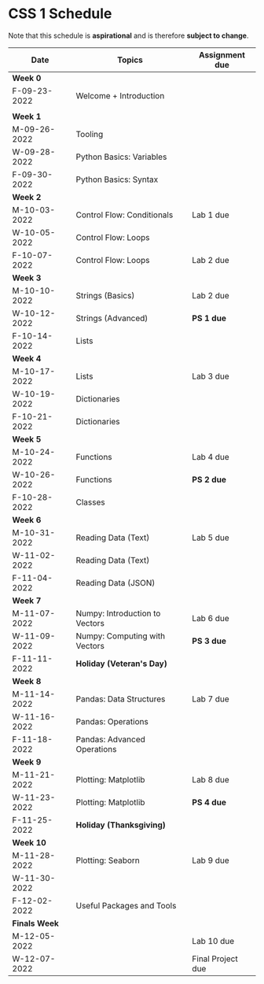 # CSS 1 Schedule

Note that this schedule is **aspirational** and is therefore **subject to change**.

| Date | Topics | Assignment due |
| ---- | ------ | -------------- |
| **Week 0** | | |
| F-09-23-2022 | Welcome + Introduction| |
|  | | |
| **Week 1** | | |
| M-09-26-2022 | Tooling | |
| W-09-28-2022 | Python Basics: Variables | |
| F-09-30-2022 | Python Basics: Syntax |  |
| **Week 2** | | |
| M-10-03-2022 | Control Flow: Conditionals | Lab 1 due|
| W-10-05-2022 | Control Flow: Loops | |
| F-10-07-2022 | Control Flow: Loops | Lab 2 due |
| **Week 3** | | |
| M-10-10-2022 | Strings (Basics) | Lab 2 due  |
| W-10-12-2022 | Strings (Advanced) | **PS 1 due** |
| F-10-14-2022 | Lists |  |
| **Week 4** | | |
| M-10-17-2022 | Lists | Lab 3 due |
| W-10-19-2022 | Dictionaries | |
| F-10-21-2022 | Dictionaries | |
| **Week 5** | | |
| M-10-24-2022 | Functions | Lab 4 due |
| W-10-26-2022 | Functions | **PS 2 due** |
| F-10-28-2022 | Classes |  |
| **Week 6** | | |
| M-10-31-2022 | Reading Data (Text) | Lab 5 due|
| W-11-02-2022 | Reading Data (Text) | |
| F-11-04-2022 | Reading Data (JSON) |  |
| **Week 7** | | |
| M-11-07-2022 | Numpy: Introduction to Vectors| Lab 6 due|
| W-11-09-2022 | Numpy: Computing with Vectors | **PS 3 due** |
| F-11-11-2022 | **Holiday (Veteran's Day)**|  |
| **Week 8** | | |
| M-11-14-2022 | Pandas: Data Structures | Lab 7 due|
| W-11-16-2022 | Pandas: Operations | |
| F-11-18-2022 | Pandas: Advanced Operations | |
| **Week 9** | | |
| M-11-21-2022 | Plotting: Matplotlib | Lab 8 due |
| W-11-23-2022 | Plotting: Matplotlib | **PS 4 due** |
| F-11-25-2022 | **Holiday (Thanksgiving)** |  |
| **Week 10** | | |
| M-11-28-2022 | Plotting: Seaborn | Lab 9 due |
| W-11-30-2022 | | |
| F-12-02-2022 | Useful Packages and Tools |  |
| **Finals Week** | | |
| M-12-05-2022 | | Lab 10 due |
| W-12-07-2022 | | Final Project due |